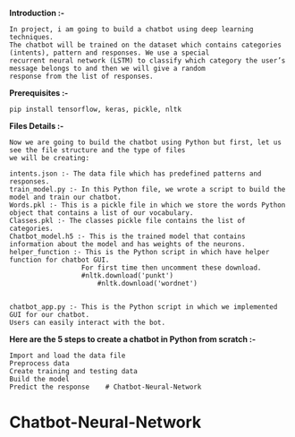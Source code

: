 
**Introduction :-**

	In project, i am going to build a chatbot using deep learning techniques.
	The chatbot will be trained on the dataset which contains categories (intents), pattern and responses. We use a special
	recurrent neural network (LSTM) to classify which category the user’s message belongs to and then we will give a random
	response from the list of responses.

**Prerequisites :-** 

	pip install tensorflow, keras, pickle, nltk

**Files Details :-**

	Now we are going to build the chatbot using Python but first, let us see the file structure and the type of files
	we will be creating:

	intents.json :- The data file which has predefined patterns and responses.
	train_model.py :- In this Python file, we wrote a script to build the model and train our chatbot.
	Words.pkl :- This is a pickle file in which we store the words Python object that contains a list of our vocabulary.
	Classes.pkl :- The classes pickle file contains the list of categories.
	Chatbot_model.h5 :- This is the trained model that contains information about the model and has weights of the neurons.
	helper_function :- This is the Python script in which have helper function for chatbot GUI.
	                  For first time then uncomment these download.
	                  #nltk.download('punkt')
                          #nltk.download('wordnet')
                       
 
	chatbot_app.py :- This is the Python script in which we implemented GUI for our chatbot.
	Users can easily interact with the bot.
	
**Here are the 5 steps to create a chatbot in Python from scratch :-**

	Import and load the data file
	Preprocess data
	Create training and testing data
	Build the model
	Predict the response	# Chatbot-Neural-Network 
# Chatbot-Neural-Network
